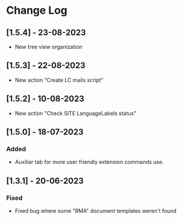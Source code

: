 # Change Log

## [1.5.4] - 23-08-2023

- New tree view organization

## [1.5.3] - 22-08-2023

- New action "Create LC mails script"

## [1.5.2] - 10-08-2023

- New action "Check SITE LanguageLabels status"

## [1.5.0] - 18-07-2023

### Added

- Auxiliar tab for more user friendly extension commands use.

## [1.3.1] - 20-06-2023

### Fixed

- Fixed bug where some "RMA" document templates weren't found